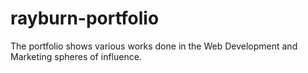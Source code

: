 # rayburn-portfolio
The portfolio shows various works done in the Web Development and Marketing spheres of influence. 
